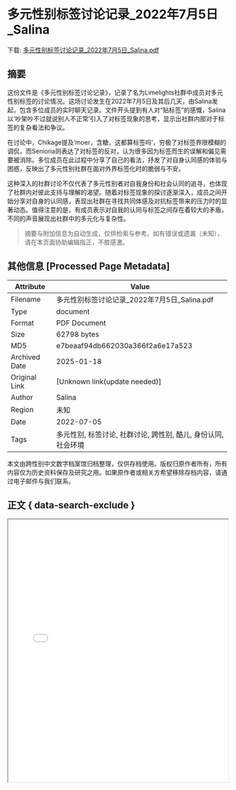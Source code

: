 # 多元性别标签讨论记录_2022年7月5日_Salina

<!-- tcd_download_link -->
下载: <a href="../多元性别标签讨论记录_2022年7月5日_Salina.pdf" download>多元性别标签讨论记录_2022年7月5日_Salina.pdf</a>
<!-- tcd_download_link_end -->

## 摘要

<!-- tcd_abstract -->
这份文件是《多元性别标签讨论记录》，记录了名为Limelights社群中成员对多元性别标签的讨论情况。这场讨论发生在2022年7月5日及其后几天，由Salina发起，包含多位成员的实时聊天记录。文件开头提到有人对“贴标签”的感慨，Salina以‘吵架吵不过就说别⼈不正常’引入了对标签现象的思考，显示出社群内部对于标签的复杂看法和争议。

在讨论中，Chikage提及‘moer，含糖，这都算标签吗’，穷极了对标签界限模糊的调侃，而Senioria则表达了对标签的反对，认为很多因为标签而生的误解和偏见需要被消除。多位成员在此过程中分享了自己的看法，抒发了对自身认同感的体验与困惑，反映出了多元性别社群在面对外界标签化时的脆弱与不安。

这种深入的社群讨论不仅代表了多元性别者对自我身份和社会认同的追寻，也体现了社群内对彼此支持与理解的渴望。随着对标签现象的探讨逐渐深入，成员之间开始分享对自身的认同感，表现出社群在寻找共同体感及对抗标签带来的压力时的显著动态。值得注意的是，有成员表示对自我的认同与标签之间存在着较大的矛盾，不同的声音展现出社群中的多元化与复杂性。

<!-- tcd_abstract_end -->

> 摘要与附加信息为自动生成，仅供检索与参考。如有错误或遗漏（未知），请在本页面协助编辑指正，不胜感激。

## 其他信息 [Processed Page Metadata]

| Attribute       | Value                                  |
|-----------------|----------------------------------------|
| Filename        | 多元性别标签讨论记录_2022年7月5日_Salina.pdf                             |
| Type            | document                                 |
| Format          | PDF Document                               |
| Size            | 62798 bytes                           |
| MD5             | e7beaaf94db662030a366f2a6e17a523                                  |
| Archived Date   | 2025-01-18                             |
| Original Link   | [Unknown link(update needed)]                         |
| Author          | Salina                               |
| Region          | 未知                               |
| Date            | 2022-07-05                                 |
| Tags            | 多元性别, 标签讨论, 社群讨论, 跨性别, 酷儿, 身份认同, 社会环境                                 |

本文由跨性别中文数字档案馆归档整理，仅供存档使用。版权归原作者所有，所有内容仅为历史资料保存及研究之用。如果原作者或相关方希望移除存档内容，请通过电子邮件与我们联系。

## 正文 { data-search-exclude }

<!-- tcd_main_text -->
<iframe src="../多元性别标签讨论记录_2022年7月5日_Salina.pdf" width="100%" height="600px">
    <p>无法显示PDF，请下载查看。</p>
</iframe>
<!-- tcd_main_text_end -->

